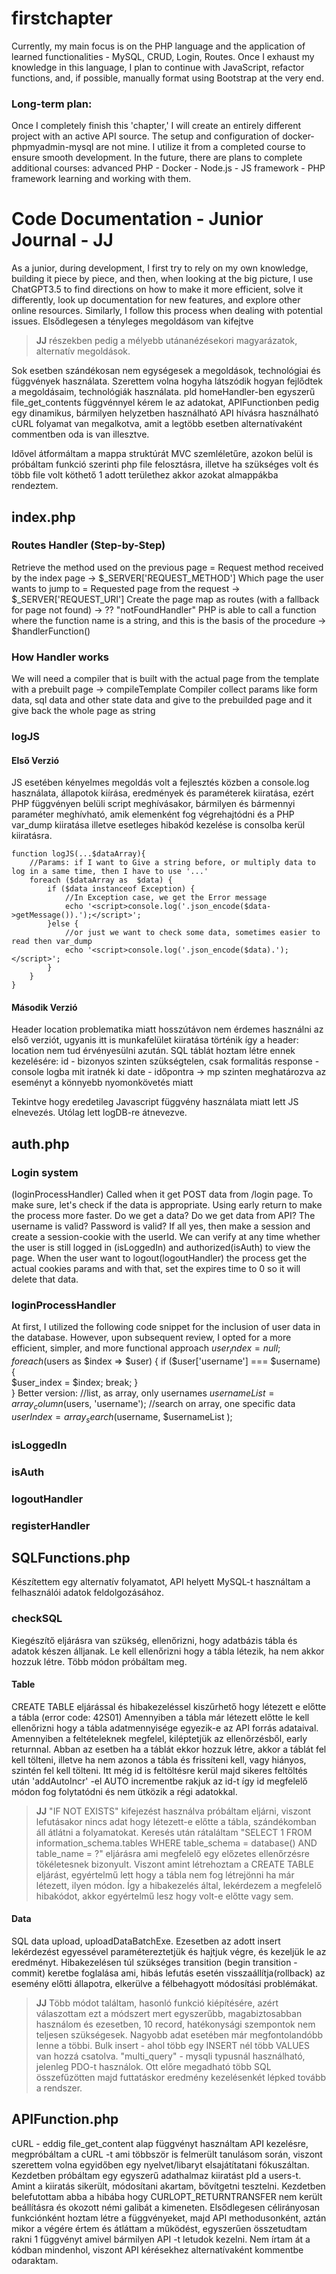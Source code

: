 # firstchapter 
Currently, my main focus is on the PHP language and the application of learned functionalities - MySQL, CRUD, Login, Routes. Once I exhaust my knowledge in this language, I plan to continue with JavaScript, refactor functions, and, if possible, manually format using Bootstrap at the very end.

### Long-term plan:
Once I completely finish this 'chapter,' I will create an entirely different project with an active API source.
The setup and configuration of docker-phpmyadmin-mysql are not mine. I utilize it from a completed course to ensure smooth development.
In the future, there are plans to complete additional courses: advanced PHP - Docker - Node.js - JS framework - PHP framework learning and working with them.

# Code Documentation - Junior Journal - JJ

As a junior, during development, I first try to rely on my own knowledge, building it piece by piece, and then, when looking at the big picture, I use ChatGPT3.5 to find directions on how to make it more efficient, solve it differently, look up documentation for new features, and explore other online resources. Similarly, I follow this process when dealing with potential issues. Elsődlegesen a tényleges megoldásom van kifejtve

> **JJ** részekben pedig a mélyebb utánanézésekori magyarázatok, alternatív megoldások. 

Sok esetben szándékosan nem egységesek a megoldások, technológiai és függvények használata. Szerettem volna hogyha látszódik hogyan fejlődtek a megoldásaim, technológiák használata. pld homeHandler-ben egyszerű file_get_contents függvénnyel kérem le az adatokat, APIFunctionben pedig egy dinamikus, bármilyen helyzetben használható API hívásra használható cURL folyamat van megalkotva, amit a legtöbb esetben alternatívaként commentben oda is van illesztve.

Idővel átformáltam a mappa struktúrát MVC szemléletűre, azokon belül is próbáltam funkció szerinti php file felosztásra, illetve ha szükséges volt és több file volt köthető 1 adott területhez akkor azokat almappákba rendeztem.

## index.php
### Routes Handler (Step-by-Step)
Retrieve the method used on the previous page = Request method received by the index page -> $_SERVER['REQUEST_METHOD']
Which page the user wants to jump to = Requested page from the request -> $_SERVER['REQUEST_URI']
Create the page map as routes (with a fallback for page not found) -> ?? "notFoundHandler"
PHP is able to call a function where the function name is a string, and this is the basis of the procedure -> $handlerFunction()
  
### How Handler works
We will need a compiler that is built with the actual page from the template with a prebuilt page -> compileTemplate
Compiler collect params like form data, sql data and other state data and give to the prebuilded page 
and it give back the whole page as string

### logJS
#### Első Verzió

JS esetében kényelmes megoldás volt a fejlesztés közben a console.log használata, állapotok kiírása, eredmények és paraméterek kiiratása, ezért PHP függvényen belüli script meghívásakor, bármilyen és bármennyi paraméter meghívható, amik elemenként fog végrehajtódni és a PHP var_dump kiiratása illetve esetleges hibakód kezelése is consolba kerül kiiratásra. 


```
function logJS(...$dataArray){
    //Params: if I want to Give a string before, or multiply data to log in a same time, then I have to use '...' 
    foreach ($dataArray as  $data) {
        if ($data instanceof Exception) {
            //In Exception case, we get the Error message
            echo '<script>console.log('.json_encode($data->getMessage()).');</script>';
        }else {
            //or just we want to check some data, sometimes easier to read then var_dump
            echo '<script>console.log('.json_encode($data).');</script>';
        }
    }
}
```


#### Második Verzió
Header location problematika miatt hosszútávon nem érdemes használni az első verziót, ugyanis itt is munkafelület kiiratása történik így a header: location nem tud érvényesülni azután.
SQL táblát hoztam létre ennek kezelésére:
id - bizonyos szinten szükségtelen, csak formalitás
response - console logba mit iratnék ki
date - időpontra -> mp szinten meghatározva az eseményt a könnyebb nyomonkövetés miatt 

Tekintve hogy eredetileg Javascript függvény használata miatt lett JS elnevezés. Utólag lett logDB-re átnevezve.

## auth.php
### Login system 
(loginProcessHandler) Called when it get POST data from /login page. To make sure, let's check if the data is appropriate. Using early return to make the process more faster. Do we get a data? Do we get data from API? The username is valid? Password is valid? If all yes, then make a session and create a session-cookie with the userId. We can verify at any time whether the user is still logged in (isLoggedIn) and authorized(isAuth) to view the page. When the user want to logout(logoutHandler) the process get the actual cookies params and with that, set the expires time to 0 so it will delete that data.  

### loginProcessHandler
At first, I utilized the following code snippet for the inclusion of user data in the database. However, upon subsequent review, I opted for a more efficient, simpler, and more functional approach
$user_index = null;
foreach ($users as $index => $user) {
    if ($user['username'] === $username) {  
        $user_index = $index; 
        break;
    }    
}
Better version:
//list, as array, only usernames
$usernameList = array_column($users, 'username');
//search on array, one specific data
$userIndex = array_search($username, $usernameList );

### isLoggedIn
### isAuth
### logoutHandler
### registerHandler

## SQLFunctions.php
Készítettem egy alternatív folyamatot, API helyett MySQL-t használtam a felhasználói adatok feldolgozásához.

### checkSQL
Kiegészítő eljárásra van szükség, ellenőrizni, hogy adatbázis tábla és adatok készen álljanak.
Le kell ellenőrizni hogy a tábla létezik, ha nem akkor hozzuk létre. Több módon próbáltam meg.

#### Table
CREATE TABLE eljárással és hibakezeléssel kiszűrhető hogy létezett e előtte a tábla (error code: 42S01)
Amennyiben a tábla már létezett előtte le kell ellenőrizni hogy a tábla adatmennyisége egyezik-e az API forrás adataival. Amennyiben a feltételeknek megfelel, kiléptetjük az ellenőrzésből, early returnnal.
Abban az esetben ha a táblát ekkor hozzuk létre, akkor a táblát fel kell tölteni, illetve ha nem azonos a tábla és frissíteni kell, vagy hiányos, szintén fel kell tölteni. Itt még id is feltöltésre kerül majd sikeres feltöltés után 'addAutoIncr' -el AUTO incrementbe rakjuk az id-t így id megfelelő módon fog folytatódni és nem ütközik a régi adatokkal.

> **JJ**
> "IF NOT EXISTS" kifejezést használva próbáltam eljárni, viszont lefutásakor nincs adat hogy létezett-e előtte a tábla, szándékomban áll átlátni a folyamatokat. Keresés után rátaláltam "SELECT 1 FROM information_schema.tables WHERE table_schema = database() AND table_name = ?" eljárásra ami megfelelő egy előzetes ellenőrzésre tökéletesnek bizonyult. Viszont amint létrehoztam a CREATE TABLE eljárást, egyértelmű lett hogy a tábla nem fog létrejönni ha már létezett, ilyen módon. Így a hibakezelés által, lekérdezem a megfelelő hibakódot, akkor egyértelmű lesz hogy volt-e előtte vagy sem.

#### Data
SQL data upload, uploadDataBatchExe. Ezesetben az adott insert lekérdezést egyessével paramétereztetjük és hajtjuk végre, és kezeljük le az eredményt. Hibakezelésen túl szükséges transition (begin transition - commit) keretbe foglalása ami, hibás lefutás esetén visszaállítja(rollback) az esemény előtti állapotra, elkerülve a félbehagyott módosítási problémákat.

> **JJ**
> Több módot találtam, hasonló funkció kiépítésére, azért válaszottam ezt a módszert mert egyszerűbb, magabiztosabban használom és ezesetben, 10 record, hatékonysági szempontok nem teljesen szükségesek. Nagyobb adat esetében már megfontolandóbb lenne a többi.
> Bulk insert - ahol több egy INSERT nél több VALUES van hozzá csatolva. 
> "multi_query" - mysqli typusnál használható, jelenleg PDO-t használok. Ott előre megadható több SQL összefűzötten majd futtatáskor eredmény kezelésenkét lépked tovább a rendszer.

## APIFunction.php
cURL - eddig file_get_content alap függvényt használtam API kezelésre, megpróbáltam a cURL -t ami többször is felmerült tanulásom során, viszont szerettem volna egyidőben egy nyelvet/libaryt elsajátítatani fókuszáltan.
Kezdetben próbáltam egy egyszerű adathalmaz kiiratást pld a users-t. Amint a kiiratás sikerült, módosítani akartam, bővítgetni tesztelni. Kezdetben belefutottam abba a hibába hogy CURLOPT_RETURNTRANSFER nem került beállításra és okozott némi galibát a kimeneten. Elsődlegesen célirányosan funkciónként hoztam létre a függvényeket, majd API methodusonként, aztán mikor a végére értem és átláttam a működést, egyszerűen összetudtam rakni 1 függvényt amivel bármilyen API -t letudok kezelni. Nem írtam át a kódban mindenhol, viszont API kérésekhez alternatívaként kommentbe odaraktam.
